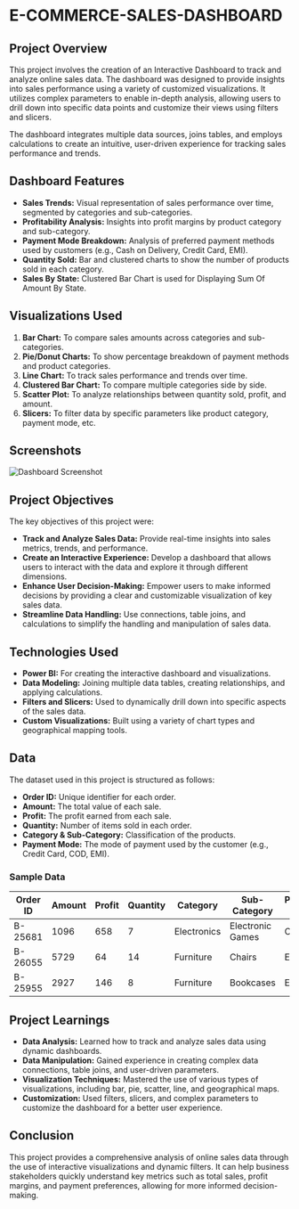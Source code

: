 
# E-COMMERCE-SALES-DASHBOARD




## Project Overview

This project involves the creation of an Interactive Dashboard to track and analyze online sales data. The dashboard was designed to provide insights into sales performance using a variety of customized visualizations. It utilizes complex parameters to enable in-depth analysis, allowing users to drill down into specific data points and customize their views using filters and slicers.

The dashboard integrates multiple data sources, joins tables, and employs calculations to create an intuitive, user-driven experience for tracking sales performance and trends.
## Dashboard Features

- **Sales Trends:** Visual representation of sales performance over time, segmented by categories and sub-categories.
- **Profitability Analysis:** Insights into profit margins by product category and sub-category.
- **Payment Mode Breakdown:** Analysis of preferred payment methods used by customers (e.g., Cash on Delivery, Credit Card, EMI).
- **Quantity Sold:** Bar and clustered charts to show the number of products sold in each category.
- **Sales By State:** Clustered Bar Chart is used for Displaying Sum Of Amount By State.

## Visualizations Used

1. **Bar Chart:** To compare sales amounts across categories and sub-categories.
2. **Pie/Donut Charts:** To show percentage breakdown of payment methods and product categories.
3. **Line Chart:** To track sales performance and trends over time.
4. **Clustered Bar Chart:** To compare multiple categories side by side.
5. **Scatter Plot:** To analyze relationships between quantity sold, profit, and amount.
6. **Slicers:** To filter data by specific parameters like product category, payment mode, etc.
## Screenshots

![Dashboard Screenshot](https://1drv.ms/i/s!Aup7mbFTqI8BkCHHeiNJAJ-ItRbt?e=xmxfwf)


## Project Objectives

The key objectives of this project were:
- **Track and Analyze Sales Data:** Provide real-time insights into sales metrics, trends, and performance.
- **Create an Interactive Experience:** Develop a dashboard that allows users to interact with the data and explore it through different dimensions.
- **Enhance User Decision-Making:** Empower users to make informed decisions by providing a clear and customizable visualization of key sales data.
- **Streamline Data Handling:** Use connections, table joins, and calculations to simplify the handling and manipulation of sales data.



## Technologies Used

- **Power BI:** For creating the interactive dashboard and visualizations.
- **Data Modeling:** Joining multiple data tables, creating relationships, and applying calculations.
- **Filters and Slicers:** Used to dynamically drill down into specific aspects of the sales data.
- **Custom Visualizations:** Built using a variety of chart types and geographical mapping tools.
## Data

The dataset used in this project is structured as follows:

- **Order ID:** Unique identifier for each order.
- **Amount:** The total value of each sale.
- **Profit:** The profit earned from each sale.
- **Quantity:** Number of items sold in each order.
- **Category & Sub-Category:** Classification of the products.
- **Payment Mode:** The mode of payment used by the customer (e.g., Credit Card, COD, EMI).
### Sample Data

| Order ID | Amount |	Profit |	Quantity |	Category |	Sub-Category    |	Payment Mode |
| -------- | ------ | -------- | ----------- | --------- | ---------------- | -------------- |
|B-25681   |1096	|658       |	7	     |Electronics|	Electronic Games|	COD          |
|B-26055   |5729	|64        |	14       |Furniture	 |Chairs            |	EMI          |
|B-25955   |2927	|146	   |    8	     |Furniture  |	Bookcases	    |   EMI          |






## Project Learnings

- **Data Analysis:** Learned how to track and analyze sales data using dynamic dashboards.
- **Data Manipulation:** Gained experience in creating complex data connections, table joins, and user-driven parameters.
- **Visualization Techniques:** Mastered the use of various types of visualizations, including bar, pie, scatter, line, and geographical maps.
- **Customization:** Used filters, slicers, and complex parameters to customize the dashboard for a better user experience.
## Conclusion

This project provides a comprehensive analysis of online sales data through the use of interactive visualizations and dynamic filters. It can help business stakeholders quickly understand key metrics such as total sales, profit margins, and payment preferences, allowing for more informed decision-making.